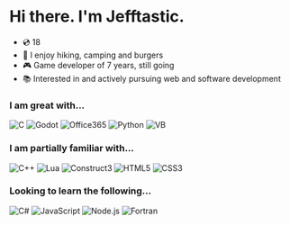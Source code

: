 # Hi there. I'm Jefftastic.

- 💿 18
- 🍃 I enjoy hiking, camping and burgers
- 🎮 Game developer of 7 years, still going
- 📚 Interested in and actively pursuing web and software development

### I am great with...
![C](https://img.shields.io/badge/C-%25FFFFFF?style=for-the-badge&logo=c&logoColor=%23FFFFFF&labelColor=%23A8B9CC&color=%23A8B9CC)
![Godot](https://img.shields.io/badge/Godot_Engine-%25A8B9CC?style=for-the-badge&logo=godotengine&logoColor=%23FFFFFF&labelColor=%23478CBF&color=%23478CBF)
![Office365](https://img.shields.io/badge/Office_365-%25FFFFFF?style=for-the-badge&logo=microsoftoffice&logoColor=%23FFFFFF&labelColor=%23D83B01&color=%23D83B01)
![Python](https://img.shields.io/badge/Python-%25FFFFFF?style=for-the-badge&logo=python&logoColor=%23FFFFFF&labelColor=%233776AB&color=%233776AB)
![VB](https://img.shields.io/badge/Visual_Basic-%25FFFFFF?style=for-the-badge&logo=visualbasic&logoColor=%23FFFFFF&labelColor=%23512BD4&color=%23512BD4)

### I am partially familiar with...
![C++](https://img.shields.io/badge/C%2B%2B-%25FFFFFF?style=for-the-badge&logo=cplusplus&logoColor=%23FFFFFF&labelColor=%2300599C&color=%2300599C)
![Lua](https://img.shields.io/badge/Lua-%25FFFFFF?style=for-the-badge&logo=lua&logoColor=%23FFFFFF&labelColor=%232C2D72&color=%232C2D72)
![Construct3](https://img.shields.io/badge/Construct_3-%25FFFFFF?style=for-the-badge&logo=construct3&logoColor=%23FFFFFF&labelColor=%2300FFDA&color=%2300FFDA)
![HTML5](https://img.shields.io/badge/HTML5-%25FFFFFF?style=for-the-badge&logo=html5&logoColor=%23FFFFFF&labelColor=%23E34F26&color=%23E34F26)
![CSS3](https://img.shields.io/badge/CSS-%25FFFFFF?style=for-the-badge&logo=css3&logoColor=%23FFFFFF&labelColor=%231572B6&color=%231572B6)

### Looking to learn the following...
![C#](https://img.shields.io/badge/C%23-%25FFFFFF?style=for-the-badge&logo=csharp&logoColor=%23FFFFFF&labelColor=%23239120&color=%23239120)
![JavaScript](https://img.shields.io/badge/JavaScript-%25FFFFFF?style=for-the-badge&logo=javascript&logoColor=%23FFFFFF&labelColor=%23F7DF1E&color=%23F7DF1E)
![Node.js](https://img.shields.io/badge/Node.js-%25FFFFFF?style=for-the-badge&logo=nodedotjs&logoColor=%23FFFFFF&labelColor=%23339933&color=%23339933)
![Fortran](https://img.shields.io/badge/Fortran-%25FFFFFF?style=for-the-badge&logo=fortran&logoColor=%23FFFFFF&labelColor=%23734F96&color=%23734F96)


<!-- Proudly created with GPRM ( https://gprm.itsvg.in ) -->

<!--
**jeff-fantastic/jeff-fantastic** is a ✨ _special_ ✨ repository because its `README.md` (this file) appears on your GitHub profile.

Here are some ideas to get you started:

- 🔭 I’m currently working on ...
- 🌱 I’m currently learning ...
- 👯 I’m looking to collaborate on ...
- 🤔 I’m looking for help with ...
- 💬 Ask me about ...
- 📫 How to reach me: ...
- 😄 Pronouns: ...
- ⚡ Fun fact: ...
-->
